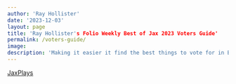 ```yaml
---
author: 'Ray Hollister'
date: '2023-12-03'
layout: page
title: 'Ray Hollister's Folio Weekly Best of Jax 2023 Voters Guide'
permalink: /voters-guide/
image: 
description: 'Making it easier it find the best things to vote for in Best of Jax!'
---
```


[JaxPlays](https://folioweekly.secondstreetapp.com/og/c43c09dc-eb45-4b1f-93e7-c7be20708948/gallery/410016783)
